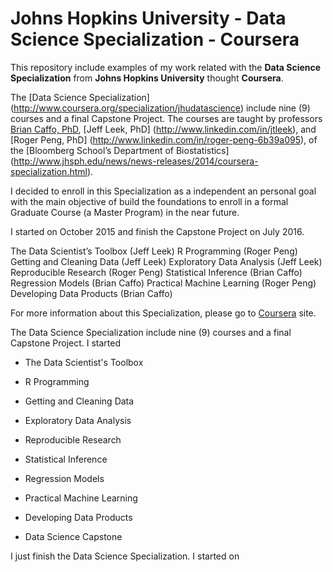 # Johns Hopkins University - Data Science Specialization - Coursera
This repository include examples of my work related with the **Data Science Specialization** from **Johns Hopkins University** thought **Coursera**. 

The [Data Science Specialization] (http://www.coursera.org/specialization/jhudatascience) include nine (9) courses and a final Capstone Project. The courses are taught by professors [Brian Caffo, PhD](http://www.linkedin.com/in/roger-peng-6b39a095), [Jeff Leek, PhD] (http://www.linkedin.com/in/jtleek), and [Roger Peng, PhD] (http://www.linkedin.com/in/roger-peng-6b39a095), of the [Bloomberg School’s Department of Biostatistics] (http://www.jhsph.edu/news/news-releases/2014/coursera-specialization.html). 

I decided to enroll in this Specialization as a independent an personal goal with the main objective of build the foundations to enroll in a formal Graduate Course (a Master Program) in the near future.

I started on October 2015 and finish the Capstone Project on July 2016.    



The Data Scientist’s Toolbox (Jeff Leek)
R Programming (Roger Peng)
Getting and Cleaning Data (Jeff Leek)
Exploratory Data Analysis (Jeff Leek)
Reproducible Research (Roger Peng)
Statistical Inference (Brian Caffo)
Regression Models (Brian Caffo)
Practical Machine Learning (Roger Peng)
Developing Data Products (Brian Caffo)


For more information about this Specialization, please go to [Coursera](http://www.coursera.org/specializations/jhu-data-science) site.

The Data Science Specialization include nine (9) courses and a final Capstone Project. I started 

* The Data Scientist's Toolbox

* R Programming

* Getting and Cleaning Data

* Exploratory Data Analysis

* Reproducible Research

* Statistical Inference

* Regression Models

* Practical Machine Learning

* Developing Data Products

* Data Science Capstone



I just finish the Data Science Specialization. I started on  
